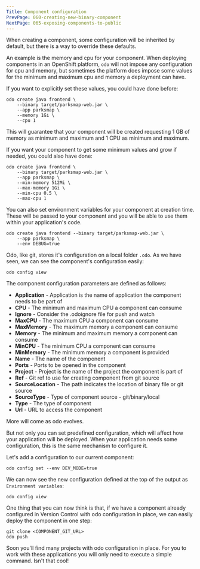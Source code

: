 ```yaml
---
Title: Component configuration
PrevPage: 060-creating-new-binary-component
NextPage: 065-exposing-components-to-public
---
```


When creating a component, some configuration will be inherited by default, but there is a way to override these defaults.

An example is the memory and cpu for your component. When deploying components in an OpenShift platform, ``odo`` will not impose any configuration for cpu and memory, but sometimes the platform does impose some values for the minimum and maximum cpu and memory a deployment can have.

If you want to explicitly set these values, you could have done before:

```
odo create java frontend \
    --binary target/parksmap-web.jar \
    --app parksmap \
    --memory 1Gi \
    --cpu 1
```

This will guarantee that your component will be created requesting 1 GB of memory as minimum and maximum and 1 CPU as minimum and maximum.

If you want your component to get some minimum values and grow if needed, you could also have done:

```
odo create java frontend \
    --binary target/parksmap-web.jar \
    --app parksmap \
    --min-memory 512Mi \
    --max-memory 1Gi \
    --min-cpu 0.5 \
    --max-cpu 1
```

You can also set environment variables for your component at creation time. These will be passed to your component and you will be able to use them within your application's code.

```
odo create java frontend --binary target/parksmap-web.jar \
    --app parksmap \
    --env DEBUG=true
```

Odo, like git, stores it's configuration on a local folder `.odo`. As we have seen, we can see the component's configuration easily:

```execute-1
odo config view
```

The component configuration parameters are defined as follows:

* **Application** - Application is the name of application the component needs to be part of
* **CPU** - The minimum and maximum CPU a component can consume
* **Ignore** - Consider the .odoignore file for push and watch
* **MaxCPU** - The maximum CPU a component can consume
* **MaxMemory** - The maximum memory a component can consume
* **Memory** - The minimum and maximum memory a component can consume
* **MinCPU** - The minimum CPU a component can consume
* **MinMemory** - The minimum memory a component is provided
* **Name** - The name of the component
* **Ports** - Ports to be opened in the component
* **Project** - Project is the name of the project the component is part of
* **Ref** - Git ref to use for creating component from git source
* **SourceLocation** - The path indicates the location of binary file or git source
* **SourceType** - Type of component source - git/binary/local
* **Type** - The type of component
* **Url** - URL to access the component

More will come as odo evolves.

But not only you can set predefined configuration, which will affect how your application will be deployed. When your application needs some configuration, this is the same mechanism to configure it.

Let's add a configuration to our current component:

```execute-1
odo config set --env DEV_MODE=true
```

We can now see the new configuration defined at the top of the output as `Environment variables`:

```execute-1
odo config view
```

One thing that you can now think is that, if we have a component already configured in Version Control with odo configuration in place, we can easily deploy the component in one step:

```
git clone <COMPONENT_GIT_URL>
odo push
```

Soon you'll find many projects with odo configuration in place. For you to work with these applications you will only need to execute a simple command. Isn't that cool!
